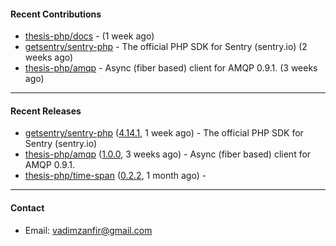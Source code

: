 #### Recent Contributions

- [thesis-php/docs](https://github.com/thesis-php/docs) -  (1 week ago)
- [getsentry/sentry-php](https://github.com/getsentry/sentry-php) - The official PHP SDK for Sentry (sentry.io) (2 weeks ago)
- [thesis-php/amqp](https://github.com/thesis-php/amqp) - Async (fiber based) client for AMQP 0.9.1. (3 weeks ago)

---

#### Recent Releases

- [getsentry/sentry-php](https://github.com/getsentry/sentry-php) ([4.14.1](https://github.com/getsentry/sentry-php/releases/tag/4.14.1), 1 week ago) - The official PHP SDK for Sentry (sentry.io)
- [thesis-php/amqp](https://github.com/thesis-php/amqp) ([1.0.0](https://github.com/thesis-php/amqp/releases/tag/1.0.0), 3 weeks ago) - Async (fiber based) client for AMQP 0.9.1.
- [thesis-php/time-span](https://github.com/thesis-php/time-span) ([0.2.2](https://github.com/thesis-php/time-span/releases/tag/0.2.2), 1 month ago) - 

---

#### Contact

- Email: [vadimzanfir@gmail.com](mailto://vadimzanfir@gmail.com)
